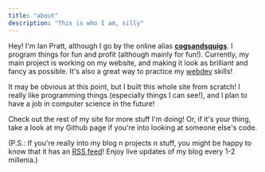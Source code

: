 ```yaml
---
title: "about"
description: "This is who I am, silly"
---
```


<script>
    import PFP from "$lib/components/PFP.svelte";
</script>

<div class="float-right">
    <PFP/>
</div>

Hey! I'm Ian Pratt, although I go by the online alias <u>**cogsandsquigs**</u>. I program things for fun and profit (although mainly for fun!). Currently, my main project is working on my website, and making it look as brilliant and fancy as possible. It's also a great way to practice my [webdev](/tags/webdev) skills!

It may be obvious at this point, but I built this whole site from scratch! I really like programming things (especially things I can see!), and I plan to have a job in computer science in the future!

Check out the rest of my site for more stuff I'm doing! Or, if it's your thing, take a look at my Github page if you're into looking at someone else's code.

(P.S.: If you're really into my blog n projects n stuff, you might be happy to know that it has an [RSS feed](/rss.xml)! Enjoy live updates of my blog every 1-2 millenia.)
